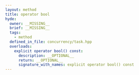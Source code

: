 ```yaml
---
layout: method
title: operator bool
hyde:
  owner: __MISSING__
  brief: __MISSING__
  tags:
    - method
  defined_in_file: concurrency/task.hpp
  overloads:
    explicit operator bool() const:
      description: __OPTIONAL__
      return: __OPTIONAL__
      signature_with_names: explicit operator bool() const
---
```

